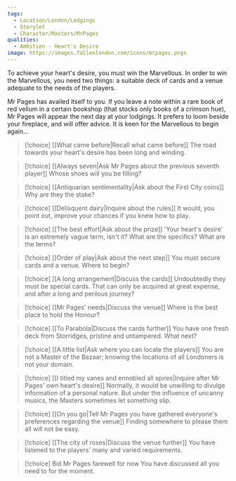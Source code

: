 ```yaml
---
tags:
  - Location/London/Lodgings 
  - Storylet
  - Character/Masters/MrPages
qualities:
  - Ambition - Heart's Desire
image: https://images.fallenlondon.com/icons/mrpages.pngs
---
```

To achieve your heart's desire, you must win the Marvellous. In order to win the Marvellous, you need two things: a suitable deck of cards and a venue adequate to the needs of the players.

Mr Pages has availed itself to you. If you leave a note within a rare book of red vellum in a certain bookshop (that stocks only books of a crimson hue), Mr Pages will appear the next day at your lodgings. It prefers to loom beside your fireplace, and will offer advice. It is keen for the Marvellous to begin again...

> [!choice] [[What came before|Recall what came before]]
> The road towards your heart's desire has been long and winding.

> [!choice] [[Always seven|Ask Mr Pages about the previous seventh player]]
> Whose shoes will you be filling?

> [!choice] [[Antiquarian sentimentality|Ask about the First City coins]]
> Why are they the stake?


> [!choice] [[Delisquent dairy|Inquire about the rules]]
> It would, you point out, improve your chances if you knew how to play.


> [!choice] [[The best effort|Ask about the prize]]
> 'Your heart's desire' is an extremely vague term, isn't it? What are the specifics? What are the terms?


> [!choice] [[Order of play|Ask about the next step]]
> You must secure cards and a venue. Where to begin?

> [!choice] [[A long arrangement|Discuss the cards]]
> Undoubtedly they must be special cards. That can only be acquired at great expense, and after a long and perilous journey?

> [!choice] [[Mr Pages' needs|Discuss the venue]]
> Where is the best place to hold the Honour?

> [!choice] [[To Parabola|Discuss the cards further]]
> You have one fresh deck from Storridges, pristine and untampered. What next?

> [!choice] [[A little list|Ask where you can locate the players]]
> You are not a Master of the Bazaar; knowing the locations of all Londoners is not your domain.

> [!choice] [[I titled my vanes and ennobled all spires|Inquire after Mr Pages' own heart's desire]]
> Normally, it would be unwilling to divulge information of a personal nature. But under the influence of uncanny musics, the Masters sometimes let something slip.

> [!choice] [[On you go|Tell Mr Pages you have gathered everyone's preferences regarding the venue]]
> Finding somewhere to please them all will not be easy.

> [!choice] [[The city of roses|Discuss the venue further]]
> You have listened to the players' many and varied requirements.

> [!choice] Bid Mr Pages farewell for now
> You have discussed all you need to for the moment.
